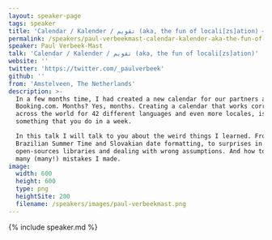 ```yaml
---
layout: speaker-page
tags: speaker
title: 'Calendar / Kalender / تقويم (aka, the fun of locali[zs]ation) – Paul Verbeek-Mast'
permalink: /speakers/paul-verbeekmast-calendar-kalender-aka-the-fun-of-localizsation.html
speaker: Paul Verbeek-Mast
talk: 'Calendar / Kalender / تقويم (aka, the fun of locali[zs]ation)'
website: ''
twitter: 'https://twitter.com/_paulverbeek'
github: ''
from: 'Amstelveen, The Netherlands'
description: >-
  In a few months time, I had created a new calendar for our partners at
  Booking.com. Months? Yes, months. Creating a calendar that works correctly all
  across the world for 42 different languages and even more locales, is not
  something that you do in a week.

  In this talk I will talk to you about the weird things I learned. From
  Brazilian Summer Time and Slovakian date formatting, to surprises in
  open-sources libraries and dealing with wrong assumptions. And how to avoid the
  many (many!) mistakes I made.
image:
  width: 600
  height: 600
  type: png
  heightSite: 200
  filename: /speakers/images/paul-verbeekmast.png
---
```


{% include speaker.md %}
